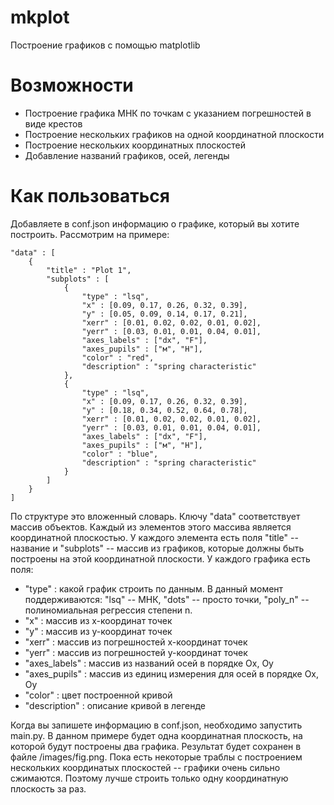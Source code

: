 # mkplot
Построение графиков с помощью matplotlib

# Возможности
- Построение графика МНК по точкам с указанием погрешностей в виде крестов
- Построение нескольких графиков на одной координатной плоскости
- Построение нескольких координатных плоскостей
- Добавление названий графиков, осей, легенды

# Как пользоваться
Добавляете в conf.json информацию о графике, который вы хотите построить. Рассмотрим на примере:

    "data" : [
        {
            "title" : "Plot 1",
            "subplots" : [
                {
                    "type" : "lsq",
                    "x" : [0.09, 0.17, 0.26, 0.32, 0.39],
                    "y" : [0.05, 0.09, 0.14, 0.17, 0.21],
                    "xerr" : [0.01, 0.02, 0.02, 0.01, 0.02],
                    "yerr" : [0.03, 0.01, 0.01, 0.04, 0.01],
                    "axes_labels" : ["dx", "F"],
                    "axes_pupils" : ["м", "Н"],
                    "color" : "red",
                    "description" : "spring characteristic"
                },
                {
                    "type" : "lsq",
                    "x" : [0.09, 0.17, 0.26, 0.32, 0.39],
                    "y" : [0.18, 0.34, 0.52, 0.64, 0.78],
                    "xerr" : [0.01, 0.02, 0.02, 0.01, 0.02],
                    "yerr" : [0.03, 0.01, 0.01, 0.04, 0.01],
                    "axes_labels" : ["dx", "F"],
                    "axes_pupils" : ["м", "Н"],
                    "color" : "blue",
                    "description" : "spring characteristic"
                }
            ]
        }
    ]

По структуре это вложенный словарь. Ключу "data" соответствует массив объектов. Каждый из элементов этого массива является координатной плоскостью.
У каждого элемента есть поля "title" -- название и "subplots" -- массив из графиков, которые должны быть построены на этой координатной плоскости.
У каждого графика есть поля:
- "type" : какой график строить по данным. В данный момент поддерживаются: "lsq" -- МНК, "dots" -- просто точки, "poly_n" -- полиномиальная регрессия степени n.
- "x" : массив из x-координат точек
- "y" : массив из y-координат точек
- "xerr" : массив из погрешностей x-координат точек
- "yerr" : массив из погрешностей y-координат точек
- "axes_labels" : массив из названий осей в порядке Ox, Oy
- "axes_pupils" : массив из единиц измерения для осей в порядке Ox, Oy
- "color" : цвет построенной кривой
- "description" : описание кривой в легенде

Когда вы запишете информацию в conf.json, необходимо запустить main.py.
В данном примере будет одна координатная плоскость, на которой будут построены два графика.
Результат будет сохранен в файле /images/fig.png.
Пока есть некоторые траблы с построением нескольких координатых плоскостей -- графики очень сильно сжимаются. 
Поэтому лучше строить только одну координатную плоскость за раз.
